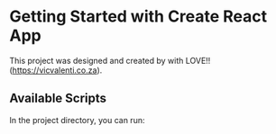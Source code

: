 # Getting Started with Create React App

This project was designed and created by with LOVE!! (https://vicvalenti.co.za).

## Available Scripts

In the project directory, you can run: